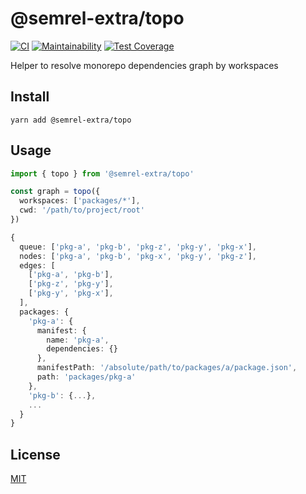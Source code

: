 # @semrel-extra/topo

[![CI](https://github.com/semrel-extra/topo/workflows/CI/badge.svg)](https://github.com/semrel-extra/topo/actions)
[![Maintainability](https://api.codeclimate.com/v1/badges/48b31cd38b905b729beb/maintainability)](https://codeclimate.com/github/semrel-extra/topo/maintainability)
[![Test Coverage](https://api.codeclimate.com/v1/badges/48b31cd38b905b729beb/test_coverage)](https://codeclimate.com/github/semrel-extra/topo/test_coverage)

Helper to resolve monorepo dependencies graph by workspaces

## Install
```shell
yarn add @semrel-extra/topo
```

## Usage
```ts
import { topo } from '@semrel-extra/topo'

const graph = topo({
  workspaces: ['packages/*'],
  cwd: '/path/to/project/root'
})

{
  queue: ['pkg-a', 'pkg-b', 'pkg-z', 'pkg-y', 'pkg-x'],
  nodes: ['pkg-a', 'pkg-b', 'pkg-x', 'pkg-y', 'pkg-z'],
  edges: [
    ['pkg-a', 'pkg-b'],
    ['pkg-z', 'pkg-y'],
    ['pkg-y', 'pkg-x'],
  ],
  packages: {
    'pkg-a': {
      manifest: {
        name: 'pkg-a',
        dependencies: {}
      },
      manifestPath: '/absolute/path/to/packages/a/package.json',
      path: 'packages/pkg-a'
    },
    'pkg-b': {...},
    ...
  }
}
```

## License
[MIT](./LICENSE)
